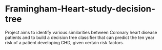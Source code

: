 # Framingham-Heart-study-decision-tree
Project aims to identify various similarities between Coronary heart disease patients and to build a decision tree classifier that can predict the ten year risk of a patient developing CHD, given certain risk factors.
